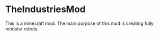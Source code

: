 # TheIndustriesMod
This is a minecraft mod. The main purpose of this mod is creating fully modular robots.
